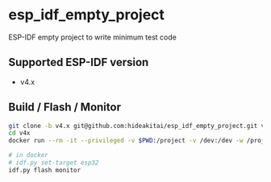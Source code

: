 # esp_idf_empty_project

ESP-IDF empty project to write minimum test code

## Supported ESP-IDF version

- v4.x

## Build / Flash / Monitor

```bash
git clone -b v4.x git@github.com:hideakitai/esp_idf_empty_project.git v4x
cd v4x
docker run --rm -it --privileged -v $PWD:/project -v /dev:/dev -w /project espressif/idf:release-v4.4

# in docker
# idf.py set-target esp32
idf.py flash monitor
```
